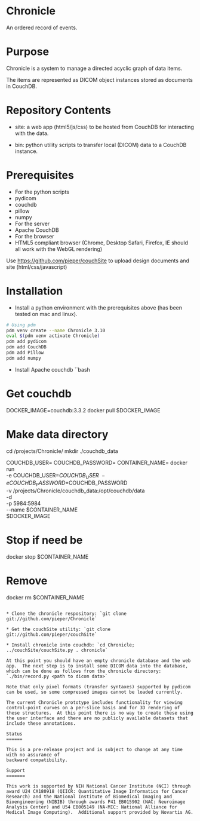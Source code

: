 Chronicle
=========

An ordered record of events.

Purpose
=======

Chronicle is a system to manage a directed acyclic graph of data items.

The items are represented as DICOM object instances stored as documents in CouchDB.

Repository Contents
===================

* site: a web app (html5/js/css) to be hosted from CouchDB for interacting with the data.

* bin: python utility scripts to transfer local (DICOM) data to a CouchDB instance.


Prerequisites
=============

* For the python scripts
 * pydicom
 * couchdb
 * pillow
 * numpy
* For the server
 * Apache CouchDB
* For the browser
 * HTML5 compliant browser (Chrome, Desktop Safari, Firefox, IE should all work with the WebGL rendering)

Use https://github.com/pieper/couchSite to upload design documents and site (html/css/javascript)

Installation
============

* Install a python environment with the prerequisites above (has been tested on mac and linux).
```bash
# Using pdm
pdm venv create --name Chronicle 3.10
eval $(pdm venv activate Chronicle)
pdm add pydicom
pdm add CouchDB
pdm add Pillow
pdm add numpy
```

* Install Apache couchdb
``bash
# Get couchdb
DOCKER_IMAGE=couchdb:3.3.2
docker pull $DOCKER_IMAGE

# Make data directory
cd /projects/Chronicle/
mkdir ./couchdb_data

COUCHDB_USER=
COUCHDB_PASSWORD=
CONTAINER_NAME=
docker run \
  -e COUCHDB_USER=$COUCHDB_USER \
  -e COUCHDB_PASSWORD=$COUCHDB_PASSWORD \
  -v /projects/Chronicle/couchdb_data:/opt/couchdb/data \
  -d \
  -p 5984:5984 \
  --name $CONTAINER_NAME \
  $DOCKER_IMAGE

# Stop if need be
docker stop $CONTAINER_NAME
# Remove
docker rm $CONTAINER_NAME
```

* Clone the chronicle respository: `git clone git://github.com/pieper/Chronicle`

* Get the couchSite utility: `git clone git://github.com/pieper/couchSite`

* Install chronicle into couchdb: `cd Chronicle; ../couchSite/couchSite.py . chronicle`

At this point you should have an empty chronicle database and the web app.  The next step is to install some DICOM data into the database, which can be done as follows from the chronicle directory: `./bin/record.py <path to dicom data>`

Note that only pixel formats (transfer syntaxes) supported by pydicom can be used, so some compressed images cannot be loaded currently.

The current Chronicle prototype includes functionality for viewing control-point curves on a per-slice basis and for 3D rendering of these structures.  At this point there is no way to create these using the user interface and there are no publicly available datasets that include these annotations.

Status
======

This is a pre-release project and is subject to change at any time with no assurance of
backward compatibility.

Support
=======

This work is supported by NIH National Cancer Institute (NCI) through award U24 CA180918 (QIICR: Quantitative Image Informatics for Cancer Research) and the National Institute of Biomedical Imaging and Bioengineering (NIBIB) through awards P41 EB015902 (NAC: Neuroimage Analysis Center) and U54 EB005149 (NA-MIC: National Alliance for Medical Image Computing).  Additional support provided by Novartis AG.
